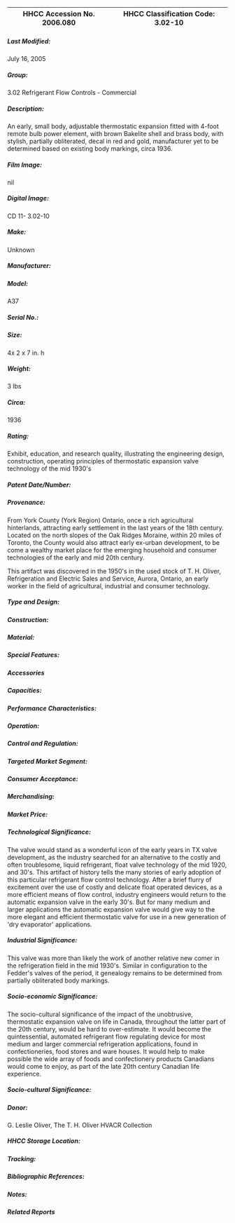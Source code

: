 | **HHCC Accession No. 2006.080** |**HHCC Classification Code:  3.02-10**|
| ----------- | ----------- |

##### Last Modified:
July 16, 2005

##### Group:
3.02 Refrigerant Flow Controls - Commercial

##### Description:
An early, small body, adjustable thermostatic expansion fitted with 4-foot remote bulb power element, with brown Bakelite shell and brass body, with stylish, partially obliterated, decal in red and gold, manufacturer yet to be determined based on existing body markings, circa 1936.

##### Film Image:
nil

##### Digital Image:
CD 11- 3.02-10

##### Make:
Unknown

##### Manufacturer:


##### Model:
A37

##### Serial No.:


##### Size:
4x 2 x 7 in. h

##### Weight:
3 lbs

##### Circa:
1936

##### Rating:
Exhibit, education, and research quality, illustrating the engineering design, construction, operating principles of thermostatic expansion valve technology of the mid 1930's

##### Patent Date/Number:


##### Provenance:
From York County (York Region) Ontario, once a rich agricultural hinterlands, attracting early settlement in the last years of the 18th century. Located on the north slopes of the Oak Ridges Moraine, within 20 miles of Toronto, the County would also attract early ex-urban development, to be come a wealthy market place for the emerging household and consumer technologies of the early and mid 20th century. 

This artifact was discovered in the 1950's in the used stock of T. H. Oliver, Refrigeration and Electric Sales and Service, Aurora, Ontario, an early worker in the field of agricultural, industrial and consumer technology.

##### Type and Design:


##### Construction:


##### Material:


##### Special Features:


##### Accessories


##### Capacities:


##### Performance Characteristics:


##### Operation:


##### Control and Regulation:


##### Targeted Market Segment:


##### Consumer Acceptance:


##### Merchandising:


##### Market Price:


##### Technological Significance:
The valve would stand as a wonderful icon of the early years in TX valve development, as the industry searched for an alternative to the costly and often troublesome, liquid refrigerant, float valve technology of the mid 1920, and 30's. 
This artifact of history tells the many stories of early adoption of this particular refrigerant flow control technology. After a brief flurry of excitement over the use of costly and delicate float operated devices, as a more efficient means of flow control, industry engineers would return to the automatic expansion valve in the early 30's. But for many medium and larger applications the automatic expansion valve would give way to the more elegant and efficient thermostatic valve for use in a new generation of 'dry evaporator' applications.

##### Industrial Significance:
This valve was more than likely the work of another relative new comer in the refrigeration field in the mid 1930's. Similar in configuration to the Fedder's valves of the period, it genealogy remains to be determined from partially obliterated body markings.

##### Socio-economic Significance:
The socio-cultural significance of the impact of the unobtrusive, thermostatic  expansion valve on life in Canada, throughout the latter part of the 20th century, would be hard to over-estimate. 
It would become the quintessential, automated refrigerant flow regulating device for most medium and larger commercial refrigeration applications, found in confectioneries, food stores and ware houses. It would help to make possible the wide array of foods and confectionery products Canadians would come to enjoy, as part of the late 20th century Canadian life experience.

##### Socio-cultural Significance:


##### Donor:
G. Leslie Oliver, The T. H. Oliver HVACR Collection

##### HHCC Storage Location:


##### Tracking:


##### Bibliographic References:


##### Notes:


##### Related Reports

